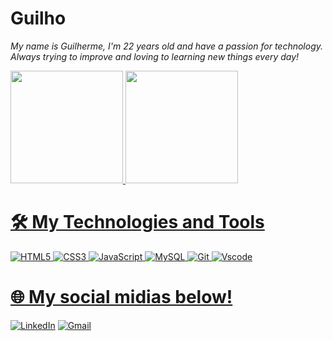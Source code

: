 # Guilho 
_My name is Guilherme, I'm 22 years old and have a passion for technology. Always trying to improve and loving to learning new things every day!_

<div>
   <a href="https://github.com/guilho-19">
   <img height="180em" src="https://github-readme-stats.vercel.app/api?username=guilho-19&show_icons=true&theme=jolly&include_all_commits=true&count_private=true"/>
   <img height="180em" src="https://github-readme-stats.vercel.app/api/top-langs/?username=guilho-19&layout=compact&langs_count=6&theme=jolly"/>

</div>

# 🛠️ My Technologies and Tools

![HTML5](https://img.shields.io/badge/HTML5-E34F26?style=for-the-badge&logo=html5&logoColor=white)
![CSS3](https://img.shields.io/badge/CSS3-1572B6?style=for-the-badge&logo=css3&logoColor=white)
![JavaScript](https://img.shields.io/badge/JavaScript-F7DF1E?style=for-the-badge&logo=javascript&logoColor=black)
![MySQL](https://img.shields.io/badge/MySQL-00000F?style=for-the-badge&logo=mysql&logoColor=white)
![Git](https://img.shields.io/badge/GIT-E44C30?style=for-the-badge&logo=git&logoColor=white)
![Vscode](https://img.shields.io/badge/Vscode-007ACC?style=for-the-badge&logo=visual-studio-code&logoColor=white)

# 🌐 My social midias below!

[![LinkedIn](https://img.shields.io/badge/LinkedIn-0077B5?style=for-the-badge&logo=linkedin&logoColor=white)](https://www.linkedin.com/in/guilherme-palaro-a4b0551a4/)
[![Gmail](https://img.shields.io/badge/Gmail-333333?style=for-the-badge&logo=gmail&logoColor=red)](mailto:guilhodev@gmail.com)

